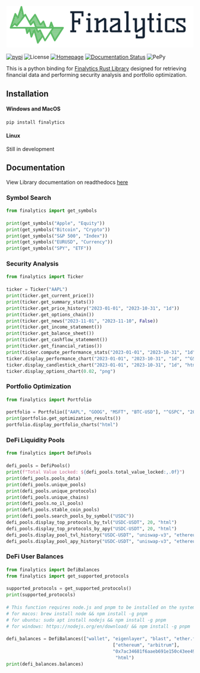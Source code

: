 ![Finalytics](https://github.com/Nnamdi-sys/finalytics-py/raw/main/examples/logo-color.png)

[![pypi](https://img.shields.io/pypi/v/finalytics)](https://pypi.org/project/finalytics/)
![License](https://img.shields.io/crates/l/finalytics)
[![Homepage](https://img.shields.io/badge/homepage-finalytics.rs-blue)](https://finalytics.rs/)
[![Documentation Status](https://readthedocs.org/projects/finalytics-py/badge/?version=latest)](https://finalytics-py.readthedocs.io/en/latest/?badge=latest)
![PePy](https://static.pepy.tech/personalized-badge/finalytics?period=total&units=international_system&left_color=black&right_color=blue&left_text=Downloads)



This is a python binding for [Finalytics Rust Library](https://github.com/Nnamdi-sys/finalytics) designed for retrieving financial data and performing security analysis and portfolio optimization.

## Installation

#### Windows and MacOS

```bash
pip install finalytics
```

#### Linux

Still in development

## Documentation

View Library documentation on readthedocs [here](https://finalytics-py.readthedocs.io/en/latest/)

### Symbol Search

```python
from finalytics import get_symbols

print(get_symbols("Apple", "Equity"))
print(get_symbols("Bitcoin", "Crypto"))
print(get_symbols("S&P 500", "Index"))
print(get_symbols("EURUSD", "Currency"))
print(get_symbols("SPY", "ETF"))
```

### Security Analysis

```python
from finalytics import Ticker

ticker = Ticker("AAPL")
print(ticker.get_current_price())
print(ticker.get_summary_stats())
print(ticker.get_price_history("2023-01-01", "2023-10-31", "1d"))
print(ticker.get_options_chain())
print(ticker.get_news("2023-11-01", "2023-11-10", False))
print(ticker.get_income_statement())
print(ticker.get_balance_sheet())
print(ticker.get_cashflow_statement())
print(ticker.get_financial_ratios())
print(ticker.compute_performance_stats("2023-01-01", "2023-10-31", "1d", "^GSPC", 0.95, 0.02))
ticker.display_performance_chart("2023-01-01", "2023-10-31", "1d", "^GSPC", 0.95, 0.02, "html")
ticker.display_candlestick_chart("2023-01-01", "2023-10-31", "1d", "html")
ticker.display_options_chart(0.02, "png")
```

### Portfolio Optimization

```python
from finalytics import Portfolio

portfolio = Portfolio(["AAPL", "GOOG", "MSFT", "BTC-USD"], "^GSPC", "2020-01-01", "2022-01-01", "1d", 0.95, 0.02, 1000, "max_sharpe")
print(portfolio.get_optimization_results())
portfolio.display_portfolio_charts("html")
```

### DeFi Liquidity Pools

```python
from finalytics import DefiPools

defi_pools = DefiPools()
print(f"Total Value Locked: ${defi_pools.total_value_locked:,.0f}")
print(defi_pools.pools_data)
print(defi_pools.unique_pools)
print(defi_pools.unique_protocols)
print(defi_pools.unique_chains)
print(defi_pools.no_il_pools)
print(defi_pools.stable_coin_pools)
print(defi_pools.search_pools_by_symbol("USDC"))
defi_pools.display_top_protocols_by_tvl("USDC-USDT", 20, "html")
defi_pools.display_top_protocols_by_apy("USDC-USDT", 20, "html")
defi_pools.display_pool_tvl_history("USDC-USDT", "uniswap-v3", "ethereum", "html")
defi_pools.display_pool_apy_history("USDC-USDT", "uniswap-v3", "ethereum", "html")
```

### DeFi User Balances

```python
from finalytics import DefiBalances
from finalytics import get_supported_protocols

supported_protocols = get_supported_protocols()
print(supported_protocols)

# This function requires node.js and pnpm to be installed on the system
# for macos: brew install node && npm install -g pnpm
# for ubuntu: sudo apt install nodejs && npm install -g pnpm
# for windows: https://nodejs.org/en/download/ && npm install -g pnpm

defi_balances = DefiBalances(["wallet", "eigenlayer", "blast", "ether.fi"],
                                        ["ethereum", "arbitrum"],
                                        "0x7ac34681f6aaeb691e150c43ee494177c0e2c183",
                                         "html")
print(defi_balances.balances)
```




